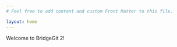 ```yaml
---
# Feel free to add content and custom Front Matter to this file.

layout: home
---
```


Welcome to BridgeGit 2!
